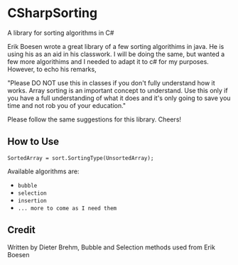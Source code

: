 # CSharpSorting
A library for sorting algorithms in C#

Erik Boesen wrote a great library of a few sorting algorithims in java. He is using his as an aid in his classwork. I will be doing the same, but wanted a few more algorithims and I needed to adapt it to c# for my purposes. However, to echo his remarks, 

"Please DO NOT use this in classes if you don't fully understand how it works. Array sorting is an important concept to understand. Use this only if you have a full understanding of what it does and it's only going to save you time and not rob you of your education."

Please follow the same suggestions for this library. Cheers!

## How to Use
`SortedArray = sort.SortingType(UnsortedArray);`

Available algorithms are:
* `bubble`
* `selection`
* `insertion`
* `... more to come as I need them`

## Credit
Written by Dieter Brehm, Bubble and Selection methods used from Erik Boesen
